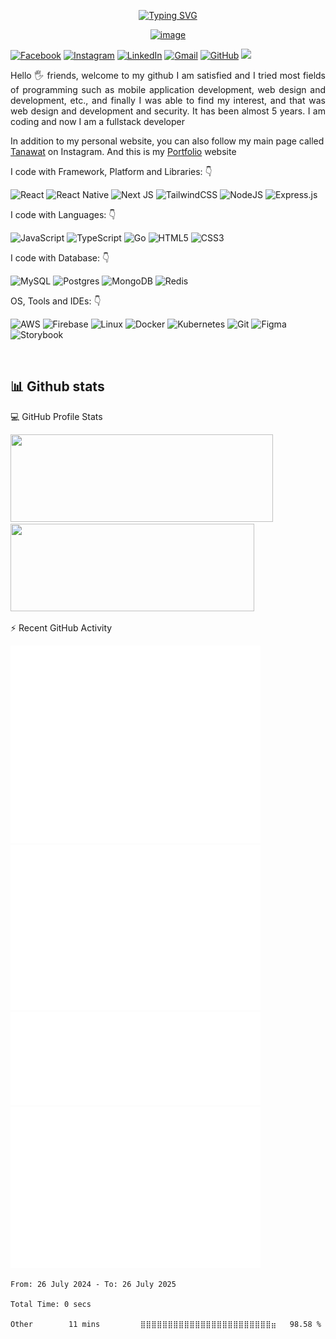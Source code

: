 <div align="center">
 
 [![Typing SVG](https://readme-typing-svg.herokuapp.com/?lines=Hi+there!+I`m+Ta,Tanawat;I`m+a+Fullstack+Developer)](https://git.io/typing-svg)
 
 [![image](https://user-images.githubusercontent.com/10110939/169654643-44d62b73-f51a-458f-b49d-ec8f8865b370.png)](https://tanawat.web.app/)
 
</div>

<div align="left">

 [![Facebook](https://img.shields.io/badge/Tanawat-%231877F2.svg?style=for-the-badge&logo=Facebook&logoColor=white)]([https://github.com/tanawat011](https://www.facebook.com/tanawat.pin))
 [![Instagram](https://img.shields.io/badge/Tanawat-%23E4405F.svg?style=for-the-badge&logo=Instagram&logoColor=white)]([https://github.com/tanawat011](https://www.instagram.com/ta.tanawat.pin/))
 [![LinkedIn](https://img.shields.io/badge/Tanawat-%230077B5.svg?style=for-the-badge&logo=linkedin&logoColor=white)]([https://github.com/tanawat011](https://www.linkedin.com/in/tanawat-pinthongpan-683a84167/))
 [![Gmail](https://img.shields.io/badge/Tanawat-D14836?style=for-the-badge&logo=gmail&logoColor=white)](mailto:tanawat.works@gmail.com)
 [![GitHub](https://img.shields.io/badge/Tanawat-%23121011.svg?style=for-the-badge&logo=github&logoColor=white)](https://github.com/tanawat011)
 ![](https://komarev.com/ghpvc/?username=tanawat011&label=PROFILE+VIEWS&style=for-the-badge&color=brightgreen)
 
</div>  
<p align="justify"> 
Hello 🖐️ friends, welcome to my github
I am satisfied and I tried most fields of programming such as mobile application development, web design and development, etc., and finally I was able to find my interest, and that was web design and development and security. It has been almost 5 years. I am coding and now I am a fullstack developer
&nbsp;

In addition to my personal website, you can also follow my main page called [Tanawat](https://www.instagram.com/ta.tanawat.pin/) on Instagram. And this is my [Portfolio](https://tanawat.web.app/) website
</p>


<p align="left">
I code with Framework, Platform and Libraries:  👇
 
 ![React](https://img.shields.io/badge/react-%2320232a.svg?style=for-the-badge&logo=react&logoColor=%2361DAFB)
 ![React Native](https://img.shields.io/badge/react_native-%2320232a.svg?style=for-the-badge&logo=react&logoColor=%2361DAFB)
 ![Next JS](https://img.shields.io/badge/Next-black?style=for-the-badge&logo=next.js&logoColor=white)
 ![TailwindCSS](https://img.shields.io/badge/tailwindcss-%2338B2AC.svg?style=for-the-badge&logo=tailwind-css&logoColor=white)
 ![NodeJS](https://img.shields.io/badge/node.js-6DA55F?style=for-the-badge&logo=node.js&logoColor=white)
 ![Express.js](https://img.shields.io/badge/express.js-%23404d59.svg?style=for-the-badge&logo=express&logoColor=%2361DAFB)

I code with Languages:  👇
 
 ![JavaScript](https://img.shields.io/badge/javascript-%23323330.svg?style=for-the-badge&logo=javascript&logoColor=%23F7DF1E)
 ![TypeScript](https://img.shields.io/badge/typescript-%23007ACC.svg?style=for-the-badge&logo=typescript&logoColor=white)
 ![Go](https://img.shields.io/badge/go-%2300ADD8.svg?style=for-the-badge&logo=go&logoColor=white)
 ![HTML5](https://img.shields.io/badge/html5-%23E34F26.svg?style=for-the-badge&logo=html5&logoColor=white)
 ![CSS3](https://img.shields.io/badge/css3-%231572B6.svg?style=for-the-badge&logo=css3&logoColor=white)

I code with Database:  👇
 
 ![MySQL](https://img.shields.io/badge/mysql-%2300f.svg?style=for-the-badge&logo=mysql&logoColor=white)
 ![Postgres](https://img.shields.io/badge/postgres-%23316192.svg?style=for-the-badge&logo=postgresql&logoColor=white)
 ![MongoDB](https://img.shields.io/badge/MongoDB-%234ea94b.svg?style=for-the-badge&logo=mongodb&logoColor=white)
 ![Redis](https://img.shields.io/badge/redis-%23DD0031.svg?style=for-the-badge&logo=redis&logoColor=white)
 
OS, Tools and IDEs:  👇
 
 ![AWS](https://img.shields.io/badge/AWS-%23FF9900.svg?style=for-the-badge&logo=amazon-aws&logoColor=white)
 ![Firebase](https://img.shields.io/badge/firebase-%23039BE5.svg?style=for-the-badge&logo=firebase)
 ![Linux](https://img.shields.io/badge/Linux-FCC624?style=for-the-badge&logo=linux&logoColor=black)
 ![Docker](https://img.shields.io/badge/docker-%230db7ed.svg?style=for-the-badge&logo=docker&logoColor=white)
 ![Kubernetes](https://img.shields.io/badge/kubernetes-%23326ce5.svg?style=for-the-badge&logo=kubernetes&logoColor=white)
 ![Git](https://img.shields.io/badge/git-%23F05033.svg?style=for-the-badge&logo=git&logoColor=white)
 ![Figma](https://img.shields.io/badge/figma-%23F24E1E.svg?style=for-the-badge&logo=figma&logoColor=white)
 ![Storybook](https://img.shields.io/badge/-Storybook-FF4785?style=for-the-badge&logo=storybook&logoColor=white)
</p>

&nbsp;
&nbsp;
## 📊 Github stats

<div align="">
 
💻 GitHub Profile Stats
 
 [<img src="https://github-readme-stats.vercel.app/api?username=tanawat011" width="420" height="140">](https://github.com/tanawat011/tanawat011)
 [<img src="https://github-readme-stats.vercel.app/api/top-langs/?username=tanawat011&layout=compact" width="390" height="140">](https://github.com/tanawat011/tanawat011)

</div>

<div align="">
 
⚡ Recent GitHub Activity
 
 [<img src="./github-metrics-classic.svg" width="400">](https://github.com/tanawat011/tanawat011)
 [<img src="./github-metrics-habits.svg" width="400">](https://github.com/tanawat011/tanawat011)
 [<img src="./github-metrics-wakatime.svg" width="400">](https://github.com/tanawat011/tanawat011)
 [<img src="./github-metrics-commit-calendar.svg" width="400">](https://github.com/tanawat011/tanawat011)
 
</div>

<!--START_SECTION:waka-->

```text
From: 26 July 2024 - To: 26 July 2025

Total Time: 0 secs

Other        11 mins         ⣿⣿⣿⣿⣿⣿⣿⣿⣿⣿⣿⣿⣿⣿⣿⣿⣿⣿⣿⣿⣿⣿⣿⣿⣶   98.58 %
```

<!--END_SECTION:waka-->
